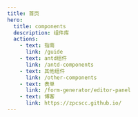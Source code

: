 ```yaml
---
title: 首页
hero:
  title: components
  description: 组件库
  actions:
    - text: 指南
      link: /guide
    - text: antd组件
      link: /antd-components
    - text: 其他组件
      link: /other-components
    - text: 表单
      link: /form-generator/editor-panel
    - text: 博客
      link: https://zpcscc.github.io/
---
```

